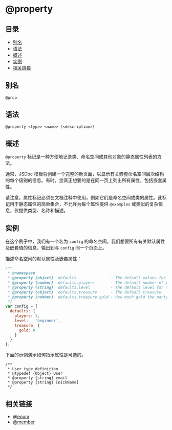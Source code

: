 # @property

## 目录

- [别名](#别名)
- [语法](#语法)
- [概述](#概述)
- [实例](#实例)
- [相关链接](#相关链接)

## 别名

```
@prop
```

## 语法

```
@property <type> <name> [<description>]
```

## 概述

`@property` 标记是一种方便地记录类、命名空间或其他对象的静态属性列表的方法。

通常，JSDoc 模板将创建一个完整的新页面，以显示有关嵌套命名空间层次结构的每个级别的信息。有时，您真正想要的是在同一页上列出所有属性，包括嵌套属性。

请注意，属性标记必须在文档注释中使用，例如它们是命名空间或类的属性。此标记用于静态属性的简单集合，不允许为每个属性提供 `@examples` 或类似的复杂信息，仅提供类型、名称和描述。

## 实例

在这个例子中，我们有一个名为 `config` 的命名空间。我们想要所有有关默认属性及嵌套值的信息，输出到与 `config` 同一个页面上。

描述命名空间的默认属性及嵌套属性：

```js
/**
 * @namespace
 * @property {object}  defaults               - The default values for parties.
 * @property {number}  defaults.players       - The default number of players.
 * @property {string}  defaults.level         - The default level for the party.
 * @property {object}  defaults.treasure      - The default treasure.
 * @property {number}  defaults.treasure.gold - How much gold the party starts with.
 */
var config = {
  defaults: {
    players: 1,
    level:   'beginner',
    treasure: {
      gold: 0
    }
  }
};
```

下面的示例演示如何指示属性是可选的。

```
/**
 * User type definition
 * @typedef {Object} User
 * @property {string} email
 * @property {string} [nickName]
 */
```

## 相关链接

- [@enum](./tags-enum.md)
- [@member](./tags-member.md)
